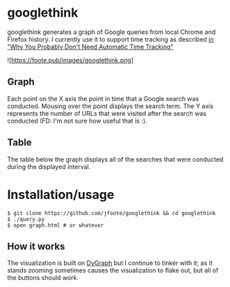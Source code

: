 # googlethink

googlethink generates a graph of Google queries from local Chrome and Firefox history. I currently use it to support time tracking as described [in "Why You Probably Don't Need Automatic Time Tracking"](https://foote.pub/TODO) 

![https://foote.pub/images/googlethink.png]

## Graph

Each point on the X axis the point in time that a Google search was conducted. Mousing over the point displays the search term. The Y axis represents the number of URLs that were visited after the search was conducted (FD: I'm not sure how useful that is :). 

## Table

The table below the graph displays all of the searches that were conducted during the displayed interval.

# Installation/usage

```
$ git clone https://github.com/jfoote/googlethink && cd googlethink
$ ./query.py
$ open graph.html # or whatever 
```

## How it works

The visualization is built on [DyGraph](https://dygraph.com) but I continue to tinker with it; as it stands zooming sometimes causes the visualization to flake out, but all of the buttons should work.
